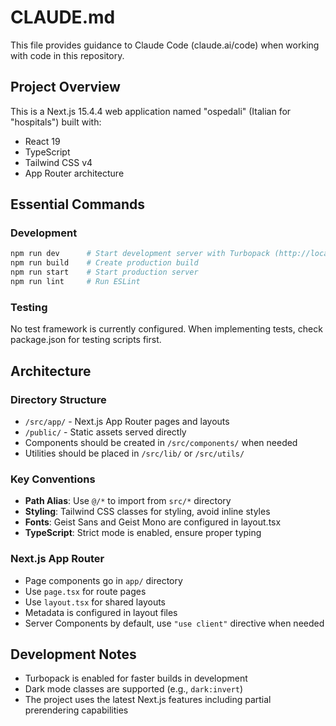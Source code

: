 # CLAUDE.md

This file provides guidance to Claude Code (claude.ai/code) when working with code in this repository.

## Project Overview

This is a Next.js 15.4.4 web application named "ospedali" (Italian for "hospitals") built with:
- React 19
- TypeScript
- Tailwind CSS v4
- App Router architecture

## Essential Commands

### Development
```bash
npm run dev      # Start development server with Turbopack (http://localhost:3000)
npm run build    # Create production build
npm run start    # Start production server
npm run lint     # Run ESLint
```

### Testing
No test framework is currently configured. When implementing tests, check package.json for testing scripts first.

## Architecture

### Directory Structure
- `/src/app/` - Next.js App Router pages and layouts
- `/public/` - Static assets served directly
- Components should be created in `/src/components/` when needed
- Utilities should be placed in `/src/lib/` or `/src/utils/`

### Key Conventions
- **Path Alias**: Use `@/*` to import from `src/*` directory
- **Styling**: Tailwind CSS classes for styling, avoid inline styles
- **Fonts**: Geist Sans and Geist Mono are configured in layout.tsx
- **TypeScript**: Strict mode is enabled, ensure proper typing

### Next.js App Router
- Page components go in `app/` directory
- Use `page.tsx` for route pages
- Use `layout.tsx` for shared layouts
- Metadata is configured in layout files
- Server Components by default, use `"use client"` directive when needed

## Development Notes
- Turbopack is enabled for faster builds in development
- Dark mode classes are supported (e.g., `dark:invert`)
- The project uses the latest Next.js features including partial prerendering capabilities